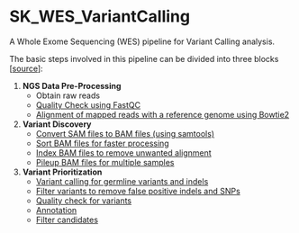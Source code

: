 # SK_WES_VariantCalling
A Whole Exome Sequencing (WES) pipeline for Variant Calling analysis.

The basic steps involved in this pipeline can be divided into three blocks [[source](https://bio-protocol.org/bio101/e2805)]:


1. **NGS Data Pre-Processing**
    * Obtain raw reads
    * [Quality Check using FastQC](https://github.com/srkoppolu/SK_WES_VariantCalling/wiki/Step-1:-Pre-Processing-the-raw-NGS-data#quality-check-using-fastqc)
    * [Alignment of mapped reads with a reference genome using Bowtie2](https://github.com/srkoppolu/SK_WES_VariantCalling/wiki/Step-1:-Pre-Processing-the-raw-NGS-data#alignment-of-mapped-reads)
2. **Variant Discovery**
    * [Convert SAM files to BAM files (using samtools)](https://github.com/srkoppolu/SK_WES_VariantCalling/wiki/Step-2:-Variant-Discovery#convert-sam-files-to-bam-files)
    * [Sort BAM files for faster processing](https://github.com/srkoppolu/SK_WES_VariantCalling/wiki/Step-2:-Variant-Discovery#sort-bam-files-for-faster-processing)
    * [Index BAM files to remove unwanted alignment](https://github.com/srkoppolu/SK_WES_VariantCalling/wiki/Step-2:-Variant-Discovery#index-bam-files-to-remove-unwanted-alignment)
    * [Pileup BAM files for multiple samples](https://github.com/srkoppolu/SK_WES_VariantCalling/wiki/Step-2:-Variant-Discovery#pileup-bam-files-for-multiple-samples)
3. **Variant Prioritization**
    * [Variant calling for germline variants and indels](https://github.com/srkoppolu/SK_WES_VariantCalling/wiki/Step-3:-Variant-Prioritization#variant-calling-for-germline-variants-and-indels)
    * [Filter variants to remove false positive indels and SNPs](https://github.com/srkoppolu/SK_WES_VariantCalling/wiki/Step-3:-Variant-Prioritization#filter-variants-to-remove-false-positive-indels-and-snps)
    * [Quality check for variants](https://github.com/srkoppolu/SK_WES_VariantCalling/wiki/Step-3:-Variant-Prioritization#quality-check-for-variants)
    * [Annotation](https://github.com/srkoppolu/SK_WES_VariantCalling/wiki/Step-3:-Variant-Prioritization#annotation)
    * [Filter candidates]()
